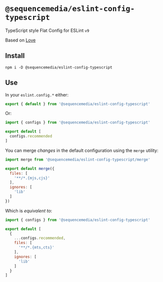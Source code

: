 # `@sequencemedia/eslint-config-typescript`

TypeScript style Flat Config for ESLint `v9`

Based on [Love](https://github.com/mightyiam/eslint-config-love)

## Install

```shell
npm i -D @sequencemedia/eslint-config-typescript
```

## Use

In your `eslint.config.*` either:

```javascript
export { default } from '@sequencemedia/eslint-config-typescript'
```

Or:

```javascript
import { configs } from '@sequencemedia/eslint-config-typescript'

export default [
  configs.recommended
]
```

You can merge _changes_ in the default configuration using the `merge` utility:

```javascript
import merge from '@sequencemedia/eslint-config-typescript/merge'

export default merge({
  files: [
    '**/*.{mjs,cjs}'
  ],
  ignores: [
    'lib'
  ]
})
```

Which is _equivalent to_:

```javascript
import { configs } from '@sequencemedia/eslint-config-typescript'

export default [
  {
    ...configs.recommended,
    files: [
      '**/*.{mts,cts}'
    ],
    ignores: [
      'lib'
    ]
  }
]
```
